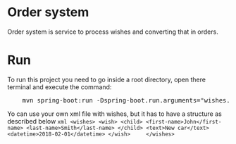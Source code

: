 # Order system

Order system is service to process wishes and converting that in orders.

# Run

To run this project you need to go inside a root directory, open there terminal and execute the command:

<pre>
    mvn spring-boot:run -Dspring-boot.run.arguments="wishes.filename=wishes.xml"
</pre>

Yo can use your own xml file with wishes, but it has to have a structure as described below
    ```xml
        <wishes>
            <wish>
                <child>
                    <first-name>John</first-name>
                    <last-name>Smith</last-name>
                </child>
                <text>New car</text>
                <datetime>2018-02-01</datetime>
            </wish>    
        </wishes>
    ```
